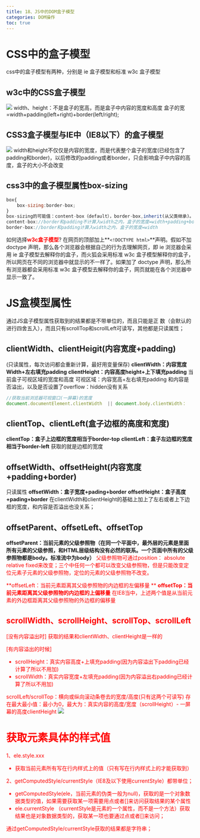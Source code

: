 ```yaml
---
title: 18、JS中的DOM盒子模型
categories: DOM操作
toc: true
---
```


# CSS中的盒子模型
css中的盒子模型有两种，分别是 ie 盒子模型和标准 w3c 盒子模型

## w3c中的CSS盒子模型
![](http://ww1.sinaimg.cn/large/0067rNTTly1fpmwgr9kj8j30my0fgqak.jpg)
width、height：不是盒子的宽高，而是盒子中内容的宽度和高度
盒子的宽=width+padding(left+right)+border(left/right);

## CSS3盒子模型与IE中（IE8以下）的盒子模型
![](http://ww1.sinaimg.cn/large/0067rNTTly1fpmwh5r8bqj30nh0fdn46.jpg)
width和height不仅仅是内容的宽度，而是代表整个盒子的宽度(已经包含了padding和border)，以后修改的padding或者border，只会影响盒子中内容的高度，盒子的大小不会改变
## css3中的盒子模型属性box-sizing
```javascript
box{
	box-sizing:border-box;
}
box-sizing的可能值：content-box（default），border-box,inherit(从父类继承)。
content-box://border和padding不计算入width之内，盒子的宽度=width+padding+border
border-box://border和padding计算入width之内，盒子的宽度=width
```
如何选择<font color="red">**w3c盒子模型**</font>?
在网页的顶部加上**`<!DOCTYPE html>`**声明。假如不加 doctype 声明，那么各个浏览器会根据自己的行为去理解网页，即 ie 浏览器会采用 ie 盒子模型去解释你的盒子，而火狐会采用标准 w3c 盒子模型解释你的盒子，所以网页在不同的浏览器中就显示的不一样了。如果加了 doctype 声明，那么所有浏览器都会采用标准 w3c 盒子模型去解释你的盒子，网页就能在各个浏览器中显示一致了。
# JS盒模型属性
通过JS盒子模型属性获取到的结果都是不带单位的，而且只能是正 数（会默认的进行四舍五入），而且只有scrollTop和scrollLeft可读写，其他都是只读属性；
## clientWidth、clientHeigit(内容宽度+padding)
(只读属性，每次访问都会重新计算，最好用变量保存)
**clientWidth：内容宽度Width+左右填充padding**
**clientHeight：内容高度height+上下填充padding**
当前盒子可视区域的宽度和高度
可视区域：内容宽高+左右填充padding
和内容是否溢出，以及是否设置了overflow：hidden没有关系
```javascript
//获取当前浏览器可视窗口(一屏幕)的宽度
document.documentElement.clientWidth  || document.body.clientWidth：
```
## clientTop、clientLeft(盒子边框的高度和宽度)
**clientTop：盒子上边框的宽度相当于border-top**
**clientLeft：盒子左边框的宽度相当于border-left**
获取的就是边框的宽度
## offsetWidth、offsetHeight(内容宽度+padding+border)
只读属性
**offsetWidth：盒子宽度+pading+border**
**offsetHeight：盒子高度+pading+border**
在clientWidth和clientHeight的基础上加上了左右或者上下边框的宽度，和内容是否溢出也没关系；

## offsetParent、offsetLeft、offsetTop

**offsetParent：当前元素的父级参照物（在同一个平面中，最外层的元素是里面所有元素的父级参照，和HTML层级结构没有必然的联系。一个页面中所有的父级参照物都是body。标准流中为body）**
<font color=red>父级参照物可通过position： absolute relative fixed来改变；三个中任何一个都可以改变父级参照物，但是只能改变定位元素子元素的父级参照物，定位的元素的父级参照物不改变。<font>

**offsetLeft：当前元素距离其父级参照物的内边框的左偏移量 **
**offsetTop：当前元素距离其父级参照物的内边框的上偏移量**
在IE8当中，上述两个值是从当前元素的外边框距离其父级参照物的外边框的偏移量
## scrollWidth、scrollHeight、scrollTop、scrollLeft
[没有内容溢出时]
获取的结果和clientWidth、clientHeight是一样的

[有内容溢出的时候]
 - scrollHeight：真实内容高度+上填充padding(因为内容溢出下padding已经计算了所以不用加)
 - scrollWidth：真实内容宽度+左填充padding(因为内容溢出右padding已经计算了所以不用加)

 scrollLeft/scrollTop：横向或纵向滚动条卷去的宽度/高度(只有这两个可读写)
存在最大最小值：最小为0，最大为：真实内容的高度/宽度（scrollHeight）- 一屏幕的高度clientHeight
![](http://ww1.sinaimg.cn/large/0067rNTTly1fpmwi6gvogj31180evad5.jpg)

# 获取元素具体的样式值
1、ele.style.xxx
 - 获取当前元素所有写在行内样式上的值（只有写在行内样式上的才能获取到）

2、getComputedStyle/currentStyle（IE8及以下使用currentStyle）都带单位；
 - getComputedStyle(ele，当前元素的伪类一般为null)，获取的是一个对象数据类型的值，如果需要获取某一项需要用点或者[]来访问获取结果的某个属性
 - ele.currentStyle （currentStyle是元素的一个属性，而不是一个方法）获取结果也是对象数据类型的，获取某一项也要通过点或者[]来访问；

通过getComputedStyle/currentStyle获取的结果都是字符串；


